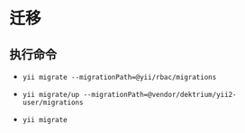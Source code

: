 # 迁移

## 执行命令

  - `yii migrate --migrationPath=@yii/rbac/migrations`
  
  - `yii migrate/up --migrationPath=@vendor/dektrium/yii2-user/migrations`
    
  - `yii migrate`
  